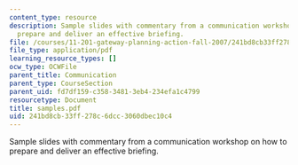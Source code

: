 ```yaml
---
content_type: resource
description: Sample slides with commentary from a communication workshop on how to
  prepare and deliver an effective briefing.
file: /courses/11-201-gateway-planning-action-fall-2007/241bd8cb33ff278c6dcc3060dbec10c4_samples.pdf
file_type: application/pdf
learning_resource_types: []
ocw_type: OCWFile
parent_title: Communication
parent_type: CourseSection
parent_uid: fd7df159-c358-3481-3eb4-234efa1c4799
resourcetype: Document
title: samples.pdf
uid: 241bd8cb-33ff-278c-6dcc-3060dbec10c4
---
```

Sample slides with commentary from a communication workshop on how to prepare and deliver an effective briefing.

